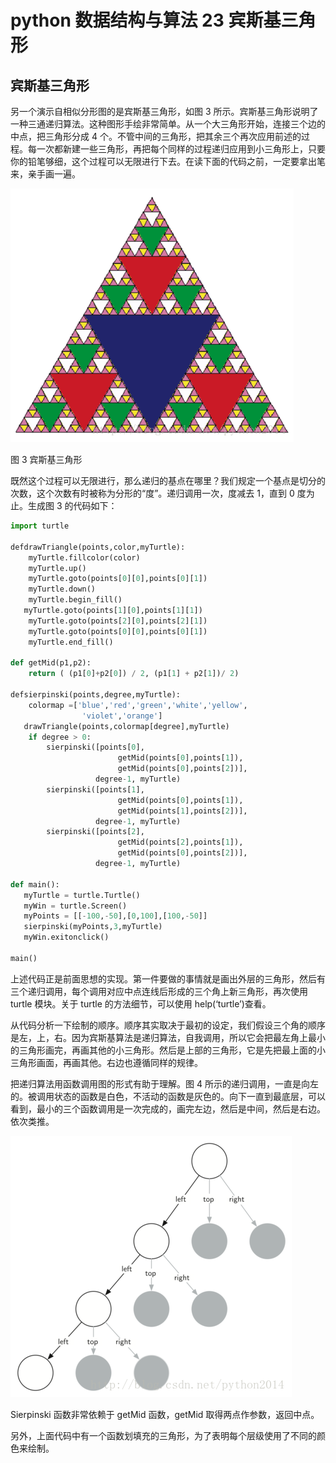 # python 数据结构与算法 23 宾斯基三角形

## 宾斯基三角形

另一个演示自相似分形图的是宾斯基三角形，如图 3 所示。宾斯基三角形说明了一种三通递归算法。这种图形手绘非常简单。从一个大三角形开始，连接三个边的中点，把三角形分成 4 个。不管中间的三角形，把其余三个再次应用前述的过程。每一次都新建一些三角形，再把每个同样的过程递归应用到小三角形上，只要你的铅笔够细，这个过程可以无限进行下去。在读下面的代码之前，一定要拿出笔来，亲手画一遍。

![](img/5867bc36cd135e6797135a74115299c5.jpg)

图 3 宾斯基三角形

既然这个过程可以无限进行，那么递归的基点在哪里？我们规定一个基点是切分的次数，这个次数有时被称为分形的“度”。递归调用一次，度减去 1，直到 0 度为止。生成图 3 的代码如下：

```py
import turtle

defdrawTriangle(points,color,myTurtle):
    myTurtle.fillcolor(color)
    myTurtle.up()
    myTurtle.goto(points[0][0],points[0][1])
    myTurtle.down()
    myTurtle.begin_fill()
   myTurtle.goto(points[1][0],points[1][1])
    myTurtle.goto(points[2][0],points[2][1])
    myTurtle.goto(points[0][0],points[0][1])
    myTurtle.end_fill()

def getMid(p1,p2):
    return ( (p1[0]+p2[0]) / 2, (p1[1] + p2[1])/ 2)

defsierpinski(points,degree,myTurtle):
    colormap =['blue','red','green','white','yellow',
                'violet','orange']
   drawTriangle(points,colormap[degree],myTurtle)
    if degree > 0:
        sierpinski([points[0],
                        getMid(points[0],points[1]),
                        getMid(points[0],points[2])],
                   degree-1, myTurtle)
        sierpinski([points[1],
                        getMid(points[0],points[1]),
                        getMid(points[1],points[2])],
                   degree-1, myTurtle)
        sierpinski([points[2],
                        getMid(points[2],points[1]),
                        getMid(points[0],points[2])],
                   degree-1, myTurtle)

def main():
   myTurtle = turtle.Turtle()
   myWin = turtle.Screen()
   myPoints = [[-100,-50],[0,100],[100,-50]]
   sierpinski(myPoints,3,myTurtle)
   myWin.exitonclick()

main()

```

上述代码正是前面思想的实现。第一件要做的事情就是画出外层的三角形，然后有三个递归调用，每个调用对应中点连线后形成的三个角上新三角形，再次使用 turtle 模块。关于 turtle 的方法细节，可以使用 help(‘turtle’)查看。

从代码分析一下绘制的顺序。顺序其实取决于最初的设定，我们假设三个角的顺序是左，上，右。因为宾斯基算法是递归算法，自我调用，所以它会把最左角上最小的三角形画完，再画其他的小三角形。然后是上部的三角形，它是先把最上面的小三角形画面，再画其他。右边也遵循同样的规律。

把递归算法用函数调用图的形式有助于理解。图 4 所示的递归调用，一直是向左的。被调用状态的函数是白色，不活动的函数是灰色的。向下一直到最底层，可以看到，最小的三个函数调用是一次完成的，画完左边，然后是中间，然后是右边。依次类推。

![](img/949396b8053f37b9a87736366e6f332e.jpg)

Sierpinski 函数非常依赖于 getMid 函数，getMid 取得两点作参数，返回中点。

另外，上面代码中有一个函数划填充的三角形，为了表明每个层级使用了不同的颜色来绘制。